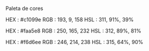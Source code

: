 Paleta de cores

HEX : #c1099e
RGB : 193, 9, 158
HSL  : 311, 91%, 39%

HEX : #faa5e8
RGB : 250, 165, 232
HSL  : 312, 89%, 81%

HEX : #f6d6ee
RGB : 246, 214, 238
HSL  : 315, 64%, 90%